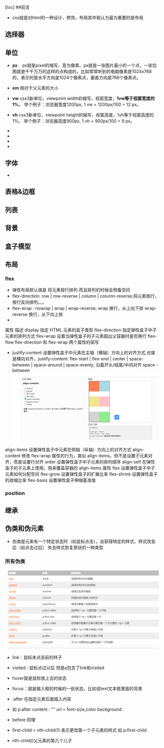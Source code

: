 [toc]
##前言
- css就是对html的一种设计，修饰，布局其中我认为最为重要的是布局

## 选择器


## 单位
- **px**
   px就是pixel的缩写，意为像素。px就是一张图片最小的一个点，一张位图就是千千万万的这样的点构成的，比如常常听到的电脑像素是1024x768的，表示的是水平方向是1024个像素点，垂直方向是768个像素点。

- **em** 
相对于父元素的大小

- **vw**
    css3新单位，viewpoint width的缩写，视窗宽度，**1vw等于视窗宽度的1%**。
举个例子：浏览器宽度1200px, 1 vw = 1200px/100 = 12 px。
- **vh**
    css3新单位，viewpoint height的缩写，视窗高度，1vh等于视窗高度的1%。
举个例子：浏览器高度900px, 1 vh = 900px/100 = 9 px。

- 



- 



- 




- 
## 字体
- 


## 表格&边框


## 列表


## 背景





## 盒子模型



## 布局 
### flex
- 弹性布局默认值是 将元素按行排列 而且排列的时候会预备空间
- flex-direction: row | row-reverse | column | column-reverse;将元素按行，按行反向排列。。。 
- flex-wrap : nowrap | wrap | wrap-reverse; wrap 换行，从上向下排 wrap-reverse 换行，从下向上排
- 
属性	描述
display	指定 HTML 元素的盒子类型
flex-direction	指定弹性盒子中子元素的排列方式
flex-wrap	设置当弹性盒子的子元素超出父容器时是否换行
flex-flow	flex-direction 和 flex-wrap 两个属性的简写
- justify-content	设置弹性盒子中元素在主轴（横轴）方向上的对齐方式,也就是横向对齐，justify-content: flex-start | flex-end | center | space-between | space-around | space-evenly; 沿着开头/结尾/中间对齐 
space -between ![img](imgg/space-between.png)





align-items	设置弹性盒子中元素在侧轴（纵轴）方向上的对齐方式
align-content	修改 flex-wrap 属性的行为，类似 align-items，但不是设置子元素对齐，而是设置行对齐
order	设置弹性盒子中子元素的排列顺序
align-self	在弹性盒子的子元素上使用，用来覆盖容器的 align-items 属性
flex	设置弹性盒子中子元素如何分配空间
flex-grow	设置弹性盒子的扩展比率
flex-shrink	设置弹性盒子的收缩比率
flex-basis	设置弹性盒子伸缩基准值
### position






## 继承




## 伪类和伪元素
- 伪类是元素有一个特定状态时（如鼠标点击），会获得特定的样式，样式改变后（如点击过后） 失去样式恢复原状的一种类型
### 所有伪类
![img](/Notes/imgg/%E4%BC%AA%E7%B1%BB.png)
- link：鼠标未点击前的样子
- visited : 鼠标点过以后 但是a包含了link和visited
- hover就是鼠标放上去的状态
- focus：就是输入框的时候的一些状态，比如说text文本框里面的背景

- :after 在指定元素后面插入内容 
- 如 p:after 
    content : "" url = 
    font-size,color
    background:
- before 同理

- first-child  = nth-child(1) 表示更改第一个子元素的样式
 如 p:first-child
- nth-child()父元素的第几个儿子





